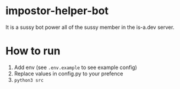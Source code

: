 # impostor-helper-bot
It is a sussy bot power all of the sussy member in the is-a.dev server.

# How to run
1. Add env (see `.env.example` to see example config)
2. Replace values in config.py to your prefence
3. `python3 src`

